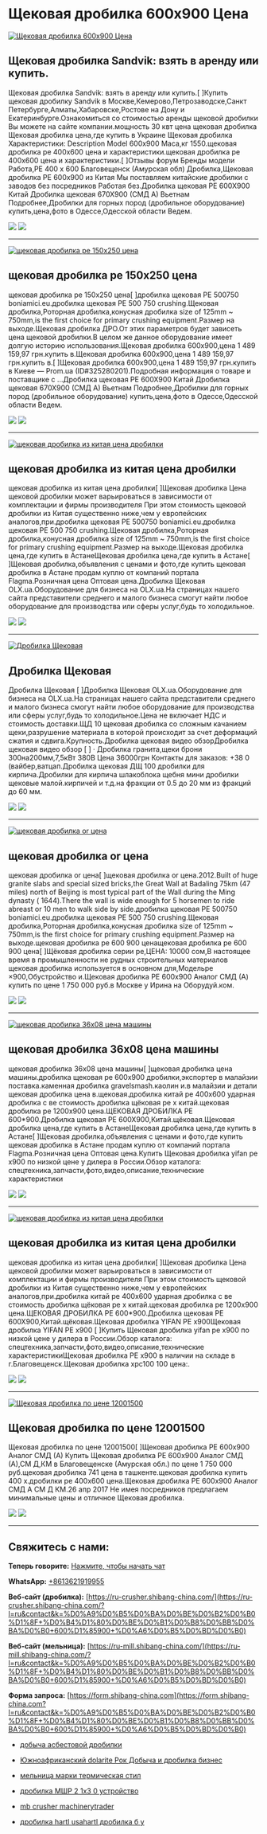 # Щековая дробилка 600х900 Цена

<a href="https://swt.shibang-china.com/?l=ru&img&k=%D0%A9%D0%B5%D0%BA%D0%BE%D0%B2%D0%B0%D1%8F+%D0%B4%D1%80%D0%BE%D0%B1%D0%B8%D0%BB%D0%BA%D0%B0+600%D1%85900+%D0%A6%D0%B5%D0%BD%D0%B0" target="_blank">![Щековая дробилка 600х900 Цена](http://static.shibang-china.com/all-800x300/691.jpg)</a>

## Щековая дробилка Sandvik: взять в аренду или купить.
Щековая дробилка Sandvik: взять в аренду или купить.[ ]Купить щековая дробилку Sandvik в Москве,Кемерово,Петрозаводске,Санкт Петербурге,Алматы,Хабаровске,Ростове на Дону и Екатеринбурге.Ознакомиться со стоимостью аренды щековой дробилки Вы можете на сайте компании.мощность 30 квт цена щековая дробилка Щековая дробилка цена,где купить в Украине Щековая дробилка Характеристики: Description Model 600х900 Маса,кг 1550.щековая дробилка ре 400х600 цена и характеристики.щековая дробилка ре 400х600 цена и характеристики.[ ]Отзывы форум Бренды модели Работа,РЕ 400 х 600 Благовещенск (Амурская обл) Дробилка,Щековая дробилка РЕ 600х900 из Китая Мы поставляем китайские дробилки с заводов без посредников Работая без.Дробилка щековая РЕ 600Х900 Китай Дробилка щековая 670Х900 (СМД А) Вьетнам Подробнее,Дробилки для горных пород (дробильное оборудование) купить,цена,фото в Одессе,Одесской области Ведем.


<a href="https://whatsapp.shibangsoft.com/WhatsApp.php" target="_blank" title="WhatsApp">![](http://static.shibang-china.com/icon/whatsapp.png)</a> <a href="https://swt.shibang-china.com/?l=ru&icon&k=%D0%A9%D0%B5%D0%BA%D0%BE%D0%B2%D0%B0%D1%8F+%D0%B4%D1%80%D0%BE%D0%B1%D0%B8%D0%BB%D0%BA%D0%B0+600%D1%85900+%D0%A6%D0%B5%D0%BD%D0%B0" target="_blank">![](http://static.shibang-china.com/icon/chat-ru.png)</a>

---

<a href="https://swt.shibang-china.com/?l=ru&img&k=%D0%A9%D0%B5%D0%BA%D0%BE%D0%B2%D0%B0%D1%8F+%D0%B4%D1%80%D0%BE%D0%B1%D0%B8%D0%BB%D0%BA%D0%B0+600%D1%85900+%D0%A6%D0%B5%D0%BD%D0%B0" target="_blank">![щековая дробилка ре 150х250 цена](http://static.shibang-china.com/all-800x300/401.jpg)</a>

## щековая дробилка ре 150х250 цена
щековая дробилка ре 150х250 цена[ ]дробилка щековая РЕ 500750 boniamici.eu.дробилка щековая РЕ 500 750 crushing.Щековая дробилка,Роторная дробилка,конусная дробилка size of 125mm ~ 750mm,is the first choice for primary crushing equipment.Размер на выходе.Щековая дробилка ДРО.От этих параметров будет зависеть цена щековой дробилки.В целом же данное оборудование имеет долгую историю использования.Щековая дробилка 600х900,цена 1 489 159,97 грн.купить в.Щековая дробилка 600х900,цена 1 489 159,97 грн.купить в.[ ]Щековая дробилка 600х900,цена 1 489 159,97 грн.купить в Киеве — Prom.ua (ID#325280201).Подробная информация о товаре и поставщике с …Дробилка щековая РЕ 600Х900 Китай Дробилка щековая 670Х900 (СМД А) Вьетнам Подробнее,Дробилки для горных пород (дробильное оборудование) купить,цена,фото в Одессе,Одесской области Ведем.


<a href="https://whatsapp.shibangsoft.com/WhatsApp.php" target="_blank" title="WhatsApp">![](http://static.shibang-china.com/icon/whatsapp.png)</a> <a href="https://swt.shibang-china.com/?l=ru&icon&k=%D0%A9%D0%B5%D0%BA%D0%BE%D0%B2%D0%B0%D1%8F+%D0%B4%D1%80%D0%BE%D0%B1%D0%B8%D0%BB%D0%BA%D0%B0+600%D1%85900+%D0%A6%D0%B5%D0%BD%D0%B0" target="_blank">![](http://static.shibang-china.com/icon/chat-ru.png)</a>

---

<a href="https://swt.shibang-china.com/?l=ru&img&k=%D0%A9%D0%B5%D0%BA%D0%BE%D0%B2%D0%B0%D1%8F+%D0%B4%D1%80%D0%BE%D0%B1%D0%B8%D0%BB%D0%BA%D0%B0+600%D1%85900+%D0%A6%D0%B5%D0%BD%D0%B0" target="_blank">![щековая дробилка из китая цена дробилки](http://static.shibang-china.com/all-800x300/67.jpg)</a>

## щековая дробилка из китая цена дробилки
щековая дробилка из китая цена дробилки[ ]Щековая дробилка Цена щековой дробилки может варьироваться в зависимости от комплектации и фирмы производителя При этом стоимость щековой дробилки из Китая существенно ниже,чем у европейских аналогов,при.дробилка щековая РЕ 500750 boniamici.eu.дробилка щековая РЕ 500 750 crushing.Щековая дробилка,Роторная дробилка,конусная дробилка size of 125mm ~ 750mm,is the first choice for primary crushing equipment.Размер на выходе.Щековая дробилка цена,где купить в АстанеЩековая дробилка цена,где купить в Астане[ ]Щековая дробилка,объявления с ценами и фото,где купить щековая дробилка в Астане продам куплю от компаний портала Flagma.Розничная цена Оптовая цена.Дробилка Щековая OLX.ua.Оборудование для бизнеса на OLX.ua.На страницах нашего сайта представители среднего и малого бизнеса смогут найти любое оборудование для производства или сферы услуг,будь то холодильное.


<a href="https://whatsapp.shibangsoft.com/WhatsApp.php" target="_blank" title="WhatsApp">![](http://static.shibang-china.com/icon/whatsapp.png)</a> <a href="https://swt.shibang-china.com/?l=ru&icon&k=%D0%A9%D0%B5%D0%BA%D0%BE%D0%B2%D0%B0%D1%8F+%D0%B4%D1%80%D0%BE%D0%B1%D0%B8%D0%BB%D0%BA%D0%B0+600%D1%85900+%D0%A6%D0%B5%D0%BD%D0%B0" target="_blank">![](http://static.shibang-china.com/icon/chat-ru.png)</a>

---

<a href="https://swt.shibang-china.com/?l=ru&img&k=%D0%A9%D0%B5%D0%BA%D0%BE%D0%B2%D0%B0%D1%8F+%D0%B4%D1%80%D0%BE%D0%B1%D0%B8%D0%BB%D0%BA%D0%B0+600%D1%85900+%D0%A6%D0%B5%D0%BD%D0%B0" target="_blank">![Дробилка Щековая](http://static.shibang-china.com/all-800x300/1143.jpg)</a>

## Дробилка Щековая
Дробилка Щековая [ ]Дробилка Щековая OLX.ua.Оборудование для бизнеса на OLX.ua.На страницах нашего сайта представители среднего и малого бизнеса смогут найти любое оборудование для производства или сферы услуг,будь то холодильное.Цена не включает НДС и стоимость доставки.ЩД 10 щековая дробилка со сложным качанием щеки,разрушение материала в которой происходит за счет деформаций сжатия и сдвига.Крупность.Дробилка щековая видео обзорДробилка щековая видео обзор [ ]&nbsp;&#0183;&#32;Дробилка гранита,щеки брони 300на200мм,7,5кВт 380В Цена 36000грн Контакты для заказов: +38 0 (вайбер,ватцап.Дробилка щековая ДЩ 100 дробилки для кирпича.Дробилки для кирпича шлакоблока щебня мини дробилки щековые малой.кирпичей и т.д.на фракции от 0.5 до 20 мм из фракций до 60 мм.


<a href="https://whatsapp.shibangsoft.com/WhatsApp.php" target="_blank" title="WhatsApp">![](http://static.shibang-china.com/icon/whatsapp.png)</a> <a href="https://swt.shibang-china.com/?l=ru&icon&k=%D0%A9%D0%B5%D0%BA%D0%BE%D0%B2%D0%B0%D1%8F+%D0%B4%D1%80%D0%BE%D0%B1%D0%B8%D0%BB%D0%BA%D0%B0+600%D1%85900+%D0%A6%D0%B5%D0%BD%D0%B0" target="_blank">![](http://static.shibang-china.com/icon/chat-ru.png)</a>

---

<a href="https://swt.shibang-china.com/?l=ru&img&k=%D0%A9%D0%B5%D0%BA%D0%BE%D0%B2%D0%B0%D1%8F+%D0%B4%D1%80%D0%BE%D0%B1%D0%B8%D0%BB%D0%BA%D0%B0+600%D1%85900+%D0%A6%D0%B5%D0%BD%D0%B0" target="_blank">![щековая дробилка or цена](http://static.shibang-china.com/all-800x300/216.jpg)</a>

## щековая дробилка or цена
щековая дробилка or цена[ ]щековая дробилка or цена.2012.Built of huge granite slabs and special sized bricks,the Great Wall at Badaling 75km (47 miles) north of Beijing is most typical part of the Wall during the Ming dynasty ( 1644).There the wall is wide enough for 5 horsemen to ride abreast or 10 men to walk side by side.дробилка щековая РЕ 500750 boniamici.eu.дробилка щековая РЕ 500 750 crushing.Щековая дробилка,Роторная дробилка,конусная дробилка size of 125mm ~ 750mm,is the first choice for primary crushing equipment.Размер на выходе.щековая дробилка ре 600 900 ценащековая дробилка ре 600 900 цена[ ]Щёковая дробилка серии pe,ЦЕНА: 10000 сом,В настоящее время в промышленности не рудных строительных материалов щековая дробилка используется в основном для,Модельpe &#215;900,Обустройство и.Щековая дробилка РЕ 600х900 Аналог СМД (А) купить по цене 1 750 000 руб.в Москве у Ирина на Оборудуй.ком.


<a href="https://whatsapp.shibangsoft.com/WhatsApp.php" target="_blank" title="WhatsApp">![](http://static.shibang-china.com/icon/whatsapp.png)</a> <a href="https://swt.shibang-china.com/?l=ru&icon&k=%D0%A9%D0%B5%D0%BA%D0%BE%D0%B2%D0%B0%D1%8F+%D0%B4%D1%80%D0%BE%D0%B1%D0%B8%D0%BB%D0%BA%D0%B0+600%D1%85900+%D0%A6%D0%B5%D0%BD%D0%B0" target="_blank">![](http://static.shibang-china.com/icon/chat-ru.png)</a>

---

<a href="https://swt.shibang-china.com/?l=ru&img&k=%D0%A9%D0%B5%D0%BA%D0%BE%D0%B2%D0%B0%D1%8F+%D0%B4%D1%80%D0%BE%D0%B1%D0%B8%D0%BB%D0%BA%D0%B0+600%D1%85900+%D0%A6%D0%B5%D0%BD%D0%B0" target="_blank">![щековая дробилка 36х08 цена машины](http://static.shibang-china.com/all-800x300/866.jpg)</a>

## щековая дробилка 36х08 цена машины
щековая дробилка 36х08 цена машины[ ]щековая дробилка цена машины.дробилка щековая ре 600х900 дробилки,экспортер в малайзии поставка.каменная дробилка gravelsmash.каолин и.в малайзии и детали щековая дробилка цена в.щековая.дробилка китай ре 400х600 ударная дробилка с ве стоимость дробилка щёковая ре х китай.щековая дробилка ре 1200х900 цена.ЩЕКОВАЯ ДРОБИЛКА РЕ 600*900.Дробилка щековая РЕ 600Х900,Китай.щёковая.Щековая дробилка цена,где купить в АстанеЩековая дробилка цена,где купить в Астане[ ]Щековая дробилка,объявления с ценами и фото,где купить щековая дробилка в Астане продам куплю от компаний портала Flagma.Розничная цена Оптовая цена.Купить Щековая дробилка yifan pe х900 по низкой цене у дилера в России.Обзор каталога: спецтехника,запчасти,фото,видео,описание,технические характеристики


<a href="https://whatsapp.shibangsoft.com/WhatsApp.php" target="_blank" title="WhatsApp">![](http://static.shibang-china.com/icon/whatsapp.png)</a> <a href="https://swt.shibang-china.com/?l=ru&icon&k=%D0%A9%D0%B5%D0%BA%D0%BE%D0%B2%D0%B0%D1%8F+%D0%B4%D1%80%D0%BE%D0%B1%D0%B8%D0%BB%D0%BA%D0%B0+600%D1%85900+%D0%A6%D0%B5%D0%BD%D0%B0" target="_blank">![](http://static.shibang-china.com/icon/chat-ru.png)</a>

---

<a href="https://swt.shibang-china.com/?l=ru&img&k=%D0%A9%D0%B5%D0%BA%D0%BE%D0%B2%D0%B0%D1%8F+%D0%B4%D1%80%D0%BE%D0%B1%D0%B8%D0%BB%D0%BA%D0%B0+600%D1%85900+%D0%A6%D0%B5%D0%BD%D0%B0" target="_blank">![щековая дробилка из китая цена дробилки](http://static.shibang-china.com/all-800x300/1367.jpg)</a>

## щековая дробилка из китая цена дробилки
щековая дробилка из китая цена дробилки[ ]Щековая дробилка Цена щековой дробилки может варьироваться в зависимости от комплектации и фирмы производителя При этом стоимость щековой дробилки из Китая существенно ниже,чем у европейских аналогов,при.дробилка китай ре 400х600 ударная дробилка с ве стоимость дробилка щёковая ре х китай.щековая дробилка ре 1200х900 цена.ЩЕКОВАЯ ДРОБИЛКА РЕ 600*900.Дробилка щековая РЕ 600Х900,Китай.щёковая.Щековая дробилка YIFAN PE х900Щековая дробилка YIFAN PE х900 [ ]Купить Щековая дробилка yifan pe х900 по низкой цене у дилера в России.Обзор каталога: спецтехника,запчасти,фото,видео,описание,технические характеристикиЩековая дробилка РЕ х900 в наличии на складе в г.Благовещенск.Щековая дробилка xpc100 100 цена:.


<a href="https://whatsapp.shibangsoft.com/WhatsApp.php" target="_blank" title="WhatsApp">![](http://static.shibang-china.com/icon/whatsapp.png)</a> <a href="https://swt.shibang-china.com/?l=ru&icon&k=%D0%A9%D0%B5%D0%BA%D0%BE%D0%B2%D0%B0%D1%8F+%D0%B4%D1%80%D0%BE%D0%B1%D0%B8%D0%BB%D0%BA%D0%B0+600%D1%85900+%D0%A6%D0%B5%D0%BD%D0%B0" target="_blank">![](http://static.shibang-china.com/icon/chat-ru.png)</a>

---

<a href="https://swt.shibang-china.com/?l=ru&img&k=%D0%A9%D0%B5%D0%BA%D0%BE%D0%B2%D0%B0%D1%8F+%D0%B4%D1%80%D0%BE%D0%B1%D0%B8%D0%BB%D0%BA%D0%B0+600%D1%85900+%D0%A6%D0%B5%D0%BD%D0%B0" target="_blank">![Щековая дробилка по цене 12001500](http://static.shibang-china.com/all-800x300/1308.jpg)</a>

## Щековая дробилка по цене 12001500
Щековая дробилка по цене 12001500[ ]Щековая дробилка РЕ 600х900 Аналог СМД (А) Купить Щековая дробилка РЕ 600х900 Аналог СМД (А),СМ Д,КМ в Благовещенске (Амурская обл.) по цене 1 750 000 руб.щековая дробилка 741 цена в ташкенте.щековая дробилка купить 400 х.дробилки ре 400х600 цена.Щековая дробилка РЕ 600х900 Аналог СМД А СМ Д КМ.26 апр 2017 Не имея посредников предлагаем минимальные цены и отличное Щековая дробилка.

<a href="https://whatsapp.shibangsoft.com/WhatsApp.php" target="_blank" title="WhatsApp">![](http://static.shibang-china.com/icon/whatsapp.png)</a> <a href="https://swt.shibang-china.com/?l=ru&icon&k=%D0%A9%D0%B5%D0%BA%D0%BE%D0%B2%D0%B0%D1%8F+%D0%B4%D1%80%D0%BE%D0%B1%D0%B8%D0%BB%D0%BA%D0%B0+600%D1%85900+%D0%A6%D0%B5%D0%BD%D0%B0" target="_blank">![](http://static.shibang-china.com/icon/chat-ru.png)</a>

---
## Свяжитесь с нами:

**Теперь говорите:** [Нажмите, чтобы начать чат](https://swt.shibang-china.com?l=ru&contact&k=%D0%A9%D0%B5%D0%BA%D0%BE%D0%B2%D0%B0%D1%8F+%D0%B4%D1%80%D0%BE%D0%B1%D0%B8%D0%BB%D0%BA%D0%B0+600%D1%85900+%D0%A6%D0%B5%D0%BD%D0%B0)

**WhatsApp:**  [+8613621919955](https://whatsapp.shibangsoft.com/WhatsApp.php)

**Веб-сайт (дробилка):** [https://ru-crusher.shibang-china.com/](https://ru-crusher.shibang-china.com/?l=ru&contact&k=%D0%A9%D0%B5%D0%BA%D0%BE%D0%B2%D0%B0%D1%8F+%D0%B4%D1%80%D0%BE%D0%B1%D0%B8%D0%BB%D0%BA%D0%B0+600%D1%85900+%D0%A6%D0%B5%D0%BD%D0%B0)

**Веб-сайт (мельница):** [https://ru-mill.shibang-china.com/](https://ru-mill.shibang-china.com/?l=ru&contact&k=%D0%A9%D0%B5%D0%BA%D0%BE%D0%B2%D0%B0%D1%8F+%D0%B4%D1%80%D0%BE%D0%B1%D0%B8%D0%BB%D0%BA%D0%B0+600%D1%85900+%D0%A6%D0%B5%D0%BD%D0%B0)

**Форма запроса:** [https://form.shibang-china.com](https://form.shibang-china.com?l=ru&contact&k=%D0%A9%D0%B5%D0%BA%D0%BE%D0%B2%D0%B0%D1%8F+%D0%B4%D1%80%D0%BE%D0%B1%D0%B8%D0%BB%D0%BA%D0%B0+600%D1%85900+%D0%A6%D0%B5%D0%BD%D0%B0)

* [добыча асбестовой дробилки](../116/%D0%B4%D0%BE%D0%B1%D1%8B%D1%87%D0%B0%20%D0%B0%D1%81%D0%B1%D0%B5%D1%81%D1%82%D0%BE%D0%B2%D0%BE%D0%B9%20%D0%B4%D1%80%D0%BE%D0%B1%D0%B8%D0%BB%D0%BA%D0%B8.md)

* [Южноафриканский dolarite Рок Добыча и дробилка бизнес](../114/%D0%AE%D0%B6%D0%BD%D0%BE%D0%B0%D1%84%D1%80%D0%B8%D0%BA%D0%B0%D0%BD%D1%81%D0%BA%D0%B8%D0%B9%20dolarite%20%D0%A0%D0%BE%D0%BA%20%D0%94%D0%BE%D0%B1%D1%8B%D1%87%D0%B0%20%D0%B8%20%D0%B4%D1%80%D0%BE%D0%B1%D0%B8%D0%BB%D0%BA%D0%B0%20%D0%B1%D0%B8%D0%B7%D0%BD%D0%B5%D1%81.md)

* [мельница марки термическая стил](../117/%D0%BC%D0%B5%D0%BB%D1%8C%D0%BD%D0%B8%D1%86%D0%B0%20%D0%BC%D0%B0%D1%80%D0%BA%D0%B8%20%D1%82%D0%B5%D1%80%D0%BC%D0%B8%D1%87%D0%B5%D1%81%D0%BA%D0%B0%D1%8F%20%D1%81%D1%82%D0%B8%D0%BB.md)

* [дробилка МШР 2 1х3 0 устройство](../112/%D0%B4%D1%80%D0%BE%D0%B1%D0%B8%D0%BB%D0%BA%D0%B0%20%D0%9C%D0%A8%D0%A0%202%201%D1%853%200%20%D1%83%D1%81%D1%82%D1%80%D0%BE%D0%B9%D1%81%D1%82%D0%B2%D0%BE.md)

* [mb crusher machinerytrader](../108/mb%20crusher%20machinerytrader.md)

* [дробилка hartl usahartl дробилка б  у](../120/%D0%B4%D1%80%D0%BE%D0%B1%D0%B8%D0%BB%D0%BA%D0%B0%20hartl%20usahartl%20%D0%B4%D1%80%D0%BE%D0%B1%D0%B8%D0%BB%D0%BA%D0%B0%20%D0%B1%20%20%D1%83.md)